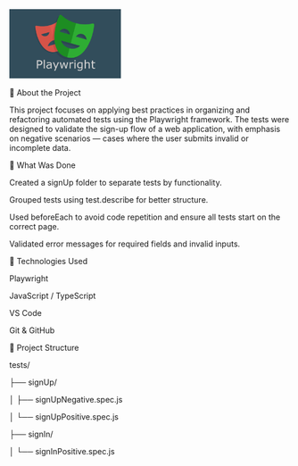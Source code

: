 <img src="./banner.png" alt="Capa do Projeto" width="200"/>

📌 About the Project

This project focuses on applying best practices in organizing and refactoring automated tests using the Playwright framework. The tests were designed to validate the sign-up flow of a web application, with emphasis on negative scenarios — cases where the user submits invalid or incomplete data.

🧪 What Was Done

Created a signUp folder to separate tests by functionality.

Grouped tests using test.describe for better structure.

Used beforeEach to avoid code repetition and ensure all tests start on the correct page.

Validated error messages for required fields and invalid inputs.

🚀 Technologies Used

Playwright

JavaScript / TypeScript

VS Code

Git & GitHub

📁 Project Structure


tests/

├── signUp/

│   ├── signUpNegative.spec.js

│   └── signUpPositive.spec.js

├── signIn/

│   └── signInPositive.spec.js
